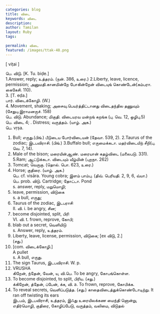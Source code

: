 ```yaml
---
categories: blog
title: விடை
keywords: விடை
description: 
author: Tamilan
layout: Ruby
tags: 
 
permalink: விடை
featured: /images/ttak-48.png
---
```

  
[ viṭai ]  
  
பெ. விடு. [K. Tu. biḍe.]  
1.Answer, reply; உத்தரம். (நன். 386, உரை.) 2.Liberty, leave, licence, permission; அனுமதி.கானமின்றே போகின்றேன் விடையுங் கொண்டேன்(கம்பரா. கைகேசி. 110).   
3. [T. eḍa.]  
பார். விடைக்கோழி. (W.)   
4. Movement, shaking; அசைவு.பெயர்த்திட்டானது விடைதந்தில தணுவும் (சேதுபு.இராமனருச். 158)  
பெ. விடு. Abundance; மிகுதி. விடையரவ மன்றங் கறங்க (பு. வெ. 12, ஒழிபு.5)  
பெ. விடை 4; . Distress; வருத்தம். (யாழ். அக.)  
பெ. vṛṣa.   
1. Bull; எருது.(பிங்.) பீடுடைய போர்விடையன் (தேவா. 539, 2). 2.Taurus of the zodiac; இடபவிராசி. (பிங்.) 3.Buffalo bull; எருமைக்கடா. மதர்விடையிற் சீறி(பு. வெ. 7, 14).   
4. Male of the bison; மரையின்ஆண். மரையான் கதழ்விடை (மலைபடு. 331). 5.Ram; ஆட்டுக்கடா. விடையும் வீழ்மின் (புறநா. 262)  
6. Tomcat; வெருகு. (தொல். பொ. 623, உரை.)  
7. Horse; குதிரை. (யாழ். அக.)  
பெ. cf. visāra. Young cobra; இளம் பாம்பு. (திவ். பெரியதி. 2, 9, 6, வ்யா.)  
பெ. prob. விடு. Cartridge; தோட்டா. Pond  
s. answer, reply, மறுமொழி;   
2. leave, permission, விடுகை  
s. a bull, எருது;   
2. Taurus of the zodiac, இடபராசி  
II. வி. i. be angry, சின;   
2. become disjointed, split, பிரி  
VI. வி. t. frown, reprove, கோபி;   
2. blab out a secret, வெளியிடு  
s. Answer, reply, உத்தரம்.   
2. Liberty, leave, license, permission, விடுகை; [ex விடு, 2.]  
(சது.)   
3. [com. விடைக்கோழி.]  
A pullet  
s. A bull, எருது.   
2. The sign Taurus, இடபவிராசி. W. p.   
82. VRUSHA  
கிறேன், ந்தேன், வேன், ய, வி.பெ. To be angry, கோபங்கொள்ள.   
2. To become disjointed, to split, பிரிய. (சது.)  
க்கிறேன், த்தேன், ப்பேன், க்க, வி. a. To frown, reprove, கோபிக்க.   
2. To reveal secrets, வெளிப்படுத்த. (சது.) காதைவிடைத்துக்கொண்டோடிற்று. It ran off twisting its ears  
இடபம், இடபவிராசி, உத்தரம், இஃது உரையிலக்கண மைந்தி னொன்று, எதிர்மொழி, குதிரை, கோழிப்பேடு, வருத்தம், வலிமை, விடுதல்